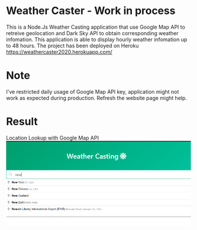 # Weather Caster -  Work in process
This is a Node.Js Weather Casting application that use Google Map API to retreive geolocation and Dark Sky API to obtain corresponding weather infomation. This application is able to display hourly weather infomation up to 48 hours. The project has been deployed on Heroku https://weathercaster2020.herokuapp.com/

# Note
I've restricted daily usage of Google Map API key, application might not work as expected during production. Refresh the website page might help.

# Result
Location Lookup with Google Map API<img src="/screenshots/google_loc.png"> 

